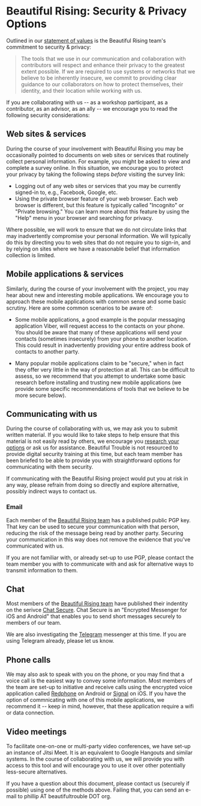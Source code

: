 Beautiful Rising: Security & Privacy Options
============================================

Outlined in our [statement of values](statement-of-values-for-beautiful-rising.md) is the Beautiful Rising team's commitment to security & privacy:

> The tools that we use in our communication and collaboration with contributors will respect and enhance their privacy to the greatest extent possible. If we are required to use systems or networks that we believe to be inherently insecure, we commit to providing clear guidance to our collaborators on how to protect themselves, their identity, and their location while working with us.

If you are collaborating with us -- as a workshop participant, as a contributor, as an advisor, as an ally -- we encourage you to read the following security considerations:

## Web sites & services

During the course of your involvement with Beautiful Rising you may be occasionally pointed to documents on web sites or services that routinely collect personal information. For example, you might be asked to view and complete a survey online. In this situation, we encourage you to protect your privacy by taking the following steps *before* visiting the survey link:

* Logging out of any web sites or services that you may be currently signed-in to, e.g., Facebook, Google, etc.
* Using the private browser feature of your web browser. Each web browser is different, but this feature is typically called "Incognito" or "Private browsing." You can learn more about this feature by using the "Help" menu in your browser and searching for privacy.

Where possible, we will work to ensure that we do not circulate links that may inadvertently compromise your personal information. We will typically do this by directing you to web sites that do not require you to sign-in, and by relying on sites where we have a reasonable belief that information collection is limited.

## Mobile applications & services

Similarly, during the course of your involvement with the project, you may hear about new and interesting mobile applications. We encourage you to approach these mobile applications with common sense and some basic scrutiny. Here are some common scenarios to be aware of:

* Some mobile applications, a good example is the popular messaging application Viber, will request access to the contacts on your phone. You should be aware that many of these applications will send your contacts (sometimes insecurely) from your phone to another location. This could result in inadvertently providing your entire address book of contacts to another party.

* Many popular mobile applications claim to be "secure," when in fact they offer very little in the way of protection at all. This can be difficult to assess, so we recommend that you attempt to undertake some basic research before installing and trusting new mobile applications (we provide some specific recommendations of tools that we believe to be more secure below).

## Communicating with us

During the course of collaborating with us, we may ask you to submit written material. If you would like to take steps to help ensure that this material is not easily read by others, we encourage you [research your options](https://ssd.eff.org/en/index) or ask us for assistance. Beautiful Trouble is not resourced to provide digital security training at this time, but each team member has been briefed to be able to provide you with straightforward options for communicating with them security.

If communicating with the Beautiful Rising project would put you at risk in any way, please refrain from doing so directly and explore alternative, possibly indirect ways to contact us.

### Email

Each member of the [Beautiful Rising team](https://github.com/BeautifulTrouble/Beautiful-Rising-Research/blob/master/the-team-and-contributors.md) has a published public PGP key. That key can be used to secure your communication with that person, reducing the risk of the message being read by another party. Securing your communication in this way does not remove the evidence that you've communicated with us.

If you are not familiar with, or already set-up to use PGP, please contact the team member you with to communicate with and ask for alternative ways to transmit information to them.

## Chat

Most members of the [Beautiful Rising team](https://github.com/BeautifulTrouble/Beautiful-Rising-Research/blob/master/the-team-and-contributors.md) have published their indentity on the serivce [Chat Secure](https://chatsecure.org/). Chat Secure is an "Encrypted Messenger for iOS and Android" that enables you to send short messages securely to members of our team.

We are also investigating the [Telegram](https://telegram.org/) messenger at this time. If you are using Telegram already, please let us know.

## Phone calls

We may also ask to speak with you on the phone, or you may find that a voice call is the easiest way to convey some information. Most members of the team are set-up to initiative and receive calls using the encrypted voice application called [Redphone](https://whispersystems.org/) on Android or [Signal](https://whispersystems.org/blog/signal/) on iOS. If you have the option of commnicating with one of this mobile applications, we recommend it -- keep in mind, however, that these application require a wifi or data connection.

## Video meetings

To facilitate one-on-one or multi-party video conferences, we have set-up an instance of Jitsi Meet. It is an equivalent to Google Hangouts and similar systems. In the course of collaborating with us, we will provide you with access to this tool and will encourage you to use it over other potentially less-secure alternatives.

If you have a question about this document, please contact us (securely if possible) using one of the methods above. Failing that, you can send an e-mail to phillip AT beautifultrouble DOT org.
